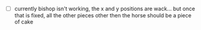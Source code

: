 * [ ] currently bishop isn't working, the x and y positions are wack... but
      once that is fixed, all the other pieces other then the horse should be a
      piece of cake
